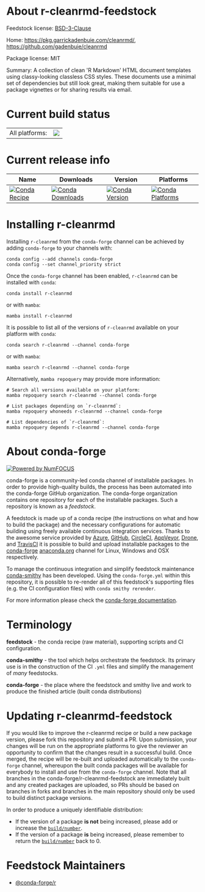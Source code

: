 About r-cleanrmd-feedstock
==========================

Feedstock license: [BSD-3-Clause](https://github.com/conda-forge/r-cleanrmd-feedstock/blob/main/LICENSE.txt)

Home: https://pkg.garrickadenbuie.com/cleanrmd/, https://github.com/gadenbuie/cleanrmd

Package license: MIT

Summary: A collection of clean 'R Markdown' HTML document templates using classy-looking classless CSS styles. These documents use a minimal set of dependencies but still look great, making them suitable for use a package vignettes or for sharing results via email.

Current build status
====================


<table><tr><td>All platforms:</td>
    <td>
      <a href="https://dev.azure.com/conda-forge/feedstock-builds/_build/latest?definitionId=16446&branchName=main">
        <img src="https://dev.azure.com/conda-forge/feedstock-builds/_apis/build/status/r-cleanrmd-feedstock?branchName=main">
      </a>
    </td>
  </tr>
</table>

Current release info
====================

| Name | Downloads | Version | Platforms |
| --- | --- | --- | --- |
| [![Conda Recipe](https://img.shields.io/badge/recipe-r--cleanrmd-green.svg)](https://anaconda.org/conda-forge/r-cleanrmd) | [![Conda Downloads](https://img.shields.io/conda/dn/conda-forge/r-cleanrmd.svg)](https://anaconda.org/conda-forge/r-cleanrmd) | [![Conda Version](https://img.shields.io/conda/vn/conda-forge/r-cleanrmd.svg)](https://anaconda.org/conda-forge/r-cleanrmd) | [![Conda Platforms](https://img.shields.io/conda/pn/conda-forge/r-cleanrmd.svg)](https://anaconda.org/conda-forge/r-cleanrmd) |

Installing r-cleanrmd
=====================

Installing `r-cleanrmd` from the `conda-forge` channel can be achieved by adding `conda-forge` to your channels with:

```
conda config --add channels conda-forge
conda config --set channel_priority strict
```

Once the `conda-forge` channel has been enabled, `r-cleanrmd` can be installed with `conda`:

```
conda install r-cleanrmd
```

or with `mamba`:

```
mamba install r-cleanrmd
```

It is possible to list all of the versions of `r-cleanrmd` available on your platform with `conda`:

```
conda search r-cleanrmd --channel conda-forge
```

or with `mamba`:

```
mamba search r-cleanrmd --channel conda-forge
```

Alternatively, `mamba repoquery` may provide more information:

```
# Search all versions available on your platform:
mamba repoquery search r-cleanrmd --channel conda-forge

# List packages depending on `r-cleanrmd`:
mamba repoquery whoneeds r-cleanrmd --channel conda-forge

# List dependencies of `r-cleanrmd`:
mamba repoquery depends r-cleanrmd --channel conda-forge
```


About conda-forge
=================

[![Powered by
NumFOCUS](https://img.shields.io/badge/powered%20by-NumFOCUS-orange.svg?style=flat&colorA=E1523D&colorB=007D8A)](https://numfocus.org)

conda-forge is a community-led conda channel of installable packages.
In order to provide high-quality builds, the process has been automated into the
conda-forge GitHub organization. The conda-forge organization contains one repository
for each of the installable packages. Such a repository is known as a *feedstock*.

A feedstock is made up of a conda recipe (the instructions on what and how to build
the package) and the necessary configurations for automatic building using freely
available continuous integration services. Thanks to the awesome service provided by
[Azure](https://azure.microsoft.com/en-us/services/devops/), [GitHub](https://github.com/),
[CircleCI](https://circleci.com/), [AppVeyor](https://www.appveyor.com/),
[Drone](https://cloud.drone.io/welcome), and [TravisCI](https://travis-ci.com/)
it is possible to build and upload installable packages to the
[conda-forge](https://anaconda.org/conda-forge) [anaconda.org](https://anaconda.org/)
channel for Linux, Windows and OSX respectively.

To manage the continuous integration and simplify feedstock maintenance
[conda-smithy](https://github.com/conda-forge/conda-smithy) has been developed.
Using the ``conda-forge.yml`` within this repository, it is possible to re-render all of
this feedstock's supporting files (e.g. the CI configuration files) with ``conda smithy rerender``.

For more information please check the [conda-forge documentation](https://conda-forge.org/docs/).

Terminology
===========

**feedstock** - the conda recipe (raw material), supporting scripts and CI configuration.

**conda-smithy** - the tool which helps orchestrate the feedstock.
                   Its primary use is in the construction of the CI ``.yml`` files
                   and simplify the management of *many* feedstocks.

**conda-forge** - the place where the feedstock and smithy live and work to
                  produce the finished article (built conda distributions)


Updating r-cleanrmd-feedstock
=============================

If you would like to improve the r-cleanrmd recipe or build a new
package version, please fork this repository and submit a PR. Upon submission,
your changes will be run on the appropriate platforms to give the reviewer an
opportunity to confirm that the changes result in a successful build. Once
merged, the recipe will be re-built and uploaded automatically to the
`conda-forge` channel, whereupon the built conda packages will be available for
everybody to install and use from the `conda-forge` channel.
Note that all branches in the conda-forge/r-cleanrmd-feedstock are
immediately built and any created packages are uploaded, so PRs should be based
on branches in forks and branches in the main repository should only be used to
build distinct package versions.

In order to produce a uniquely identifiable distribution:
 * If the version of a package **is not** being increased, please add or increase
   the [``build/number``](https://docs.conda.io/projects/conda-build/en/latest/resources/define-metadata.html#build-number-and-string).
 * If the version of a package **is** being increased, please remember to return
   the [``build/number``](https://docs.conda.io/projects/conda-build/en/latest/resources/define-metadata.html#build-number-and-string)
   back to 0.

Feedstock Maintainers
=====================

* [@conda-forge/r](https://github.com/conda-forge/r/)

